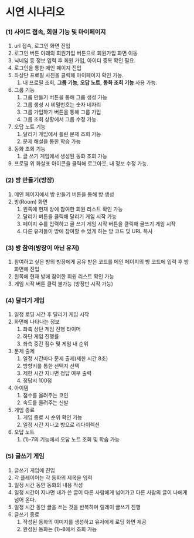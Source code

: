 # 시연 시나리오

### (1) 사이트 접속, 회원 기능 및 마이페이지

1. url 접속, 로그인 화면 진입
2. 로그인 버튼 아래의 회원가입 버튼으로 회원가입 화면 이동
3. 닉네임 등 정보 입력 후 회원 가입, 아이디 중복 확인 필요.
4. 로그인을 통한 메인 페이지 진입
5. 좌상단 프로필 사진을 클릭해 마이페이지 확인 가능. 
    1. 내 프로필 조회, **그룹 기능**, **오답 노트**, **동화 조회 기능** 사용 가능.
6. 그룹 기능
    1. 그룹 만들기 버튼을 통해 그룹 생성 가능
    2. 그룹 생성 시 비밀번호는 숫자 네자리
    3. 그룹 가입하기 버튼을 통해 그룹 가입
    4. 그룹 조회 상황에서 그룹 수정 가능
7. 오답 노트 기능
    1. 달리기 게임에서 틀린 문제 조회 가능
    2. 문제 해설을 통한 학습 가능
8. 동화 조회 기능
    1. 글 쓰기 게임에서 생성된 동화 조회 가능
9. 프로필 위 화살표 아이콘을 클릭해 로그아웃, 내 정보 수정 가능. 

### (2) 방 만들기(방장)

1. 메인 페이지에서 방 만들기 버튼을 통해 방 생성
2. 방(Room) 화면
    1. 왼쪽에 현재 방에 참여한 회원 리스트 확인 가능
    2. 달리기 버튼을 클릭해 달리기 게임 시작 가능
    3. 페이지 수를 입력하고 글 쓰기 게임 시작 버튼을 클릭해 글쓰기 게임 시작
    4. 다른 유저들이 방에 참여할 수 있게 하는 방 코드 및 URL 복사

### (3) 방 참여(방장이 아닌 유저)

1. 참여하고 싶은 방의 방장에게 공유 받은 코드를 메인 페이지의 방 코드에 입력 후 방 화면에 진입
2. 왼쪽에 현재 방에 참여한 회원 리스트 확인 가능
3. 게임 시작 버튼 클릭 불가능 (방장만 시작 가능)

### (4) 달리기 게임

1. 일정 로딩 시간 후 달리기 게임 시작
2. 화면에 나타나는 정보
    1. 좌측 상단 게임 진행 타이머
    2. 하단 게임 진행률
    3. 좌측 중간 점수 및 게임 내 순위
3. 문제 출제
    1. 일정 시간마다 문제 출제(제한 시간 8초)
    2. 방향키를 통한 선택지 선택
    3. 제한 시간 지나면 정답 여부 출력
    4. 정답시 100점
4. 아이템
    1. 점수를 올려주는 코인
    2. 속도를 올려주는 신발
5. 게임 종료
    1. 게임 종료 시 순위 확인 가능
    2. 일정 시간 지나고 방으로 리다이렉션
6. 오답 노트
    1. (1)-7의 기능에서 오답 노트 조회 및 학습 가능

### (5) 글쓰기 게임

1. 글쓰기 게임에 진입
2. 각 플레이어는 각 동화의 제목을 입력
3. 일정 시간 동안 동화의 내용 작성
4. 일정 시간이 지나면 내가 쓴 글이 다른 사람에게 넘어가고 다른 사람의 글이 나에게 넘어 온다.
5. 일정 시간 동안 글을 쓰는 것을 반복하며 릴레이 글쓰기 진행
6. 글쓰기 종료
    1. 작성된 동화의 이미지를 생성하고 유저에게 로딩 화면 제공
    2. 완성된 동화는 (1)-8에서 조회 가능